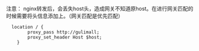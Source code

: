注意：
nginx转发后，会丢失host头，造成网关不知道原host。在进行网关匹配的时候需要将头信息添加上。（网关匹配是优先匹配）
```
  location / {
        proxy_pass http://gulimall;
        proxy_set_header Host $host;
    }
```